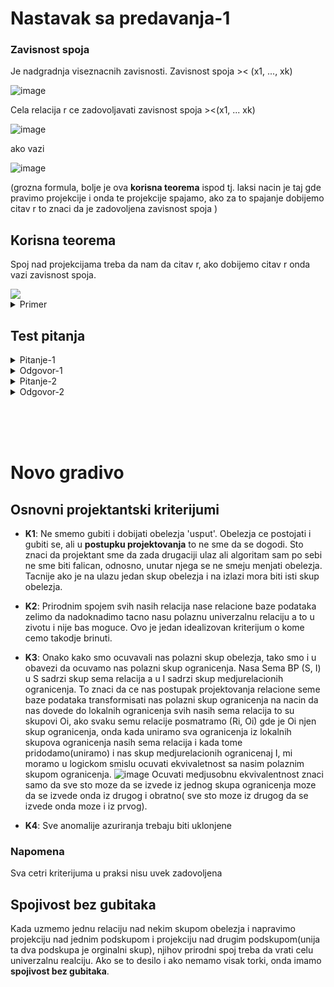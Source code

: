 <!-- Summary snippet

<details>
 <summary> Name of Summary </summary> 
  
Some snippet of text
 
</details>


-->


# Nastavak sa predavanja-1

### Zavisnost spoja

Je nadgradnja viseznacnih zavisnosti. Zavisnost spoja >< (x1, ..., xk)

![image](https://user-images.githubusercontent.com/45834270/97726083-2c606780-1acf-11eb-93bc-9740fee797e2.png)

Cela relacija r ce zadovoljavati zavisnost spoja ><(x1, ... xk)

![image](https://user-images.githubusercontent.com/45834270/97726142-384c2980-1acf-11eb-8b53-32e2fb9b7d9e.png)

ako vazi

![image](https://user-images.githubusercontent.com/45834270/97725849-ee634380-1ace-11eb-8fa8-642a3231cfdc.png)


(grozna formula, bolje je ova **korisna teorema** ispod tj. laksi nacin je taj gde pravimo projekcije i onda te projekcije spajamo, ako za to spajanje dobijemo citav r to znaci da je zadovoljena zavisnost spoja )



## Korisna teorema

Spoj nad projekcijama treba da nam da citav r, ako dobijemo citav r onda vazi zavisnost spoja.
 
 <img src="https://user-images.githubusercontent.com/45834270/97726929-0f786400-1ad0-11eb-920a-9b073ba20415.png">
 
 
 <details>
 
 <summary> Primer </summary>
 
 #### Proveriti da li vazi zavisnost spoja (AB, BC, CD)
 
 Napravili smo projekcije za AB, BC, CD potom ih sve spojili (svejedno je kojim redom, zbog komutativnosti prirodnog spoja), posto smo od tih projekcija dobili r. Zakljucujemo da vazi zavisnosti spoja za (AB, BC, CD).
 
 ![image](https://user-images.githubusercontent.com/45834270/97747301-0ac1a900-1aec-11eb-8b43-31d398967f0b.png)

 
 </details>

## Test pitanja

<details>
 <summary> Pitanje-1 </summary>
 </br>
 
 Kako proveriti da li neka relacija zadovoljava zavisnost spoja x1,x2,x3.
 
 </details>
 
 <details>
 <summary> Odgovor-1 </summary>
 </br>
 
 Tako sto cemo proveriti da li spojevi projekcija daju r. Pogledati korisnu teoremu iznad. Znaci :
  - napravimo projekcije nase polazne relacije na svaku komponentu zavisnosti spoja
  - onda ih spojimo
  - ako dobijemo polaznu relaciju r onda je zavisnost spoja zadovoljena.
 
 </details>

<details>
 <summary> Pitanje-2 </summary>
 </br>
 
 Kako dopuniti nasu relaciju ako ona ne zadovoljava zavisnost spoja da bi je zadovoljavala ?
 
 </details>
 
 <details>
 <summary> Odgovor-2 </summary>
 </br>

Isto kao u odgovoru 1:
 - napraviti projekcije za svaku komponentu spoja
 - spojiti te projekcije 
 - dodati one torke koje fale. 
 
 </details>
 
</br></br></br>



# Novo gradivo

## Osnovni projektantski kriterijumi

 - **K1**: Ne smemo gubiti i dobijati obelezja 'usput'. Obelezja ce postojati i gubiti se, ali u **postupku projektovanja** to ne sme da se dogodi. Sto znaci da projektant sme da zada drugaciji ulaz ali algoritam sam po sebi ne sme biti falican, odnosno, unutar njega se ne smeju menjati obelezja. Tacnije ako je na ulazu jedan skup obelezja i na izlazi mora biti isti skup obelezja.
 
 - **K2**: Prirodnim spojem svih nasih relacija nase relacione baze podataka zelimo da nadoknadimo tacno nasu polaznu univerzalnu relaciju a to u zivotu i nije bas moguce. Ovo je jedan idealizovan kriterijum o kome cemo takodje brinuti.
 
 - **K3**: Onako kako smo ocuvavali nas polazni skup obelezja, tako smo i u obavezi da ocuvamo nas polazni skup ogranicenja. Nasa Sema BP (S, I) u S sadrzi skup sema relacija a u I sadrzi skup medjurelacionih ogranicenja. To znaci da ce nas postupak projektovanja relacione seme baze podataka transformisati nas polazni skup ogranicenja na nacin da nas dovede do lokalnih ogranicenja svih nasih sema relacija to su skupovi Oi, ako svaku semu relacije posmatramo (Ri, Oi) gde je Oi njen skup ogranicenja, onda kada uniramo sva ogranicenja iz lokalnih skupova ogranicenja nasih sema relacija i kada tome pridodamo(uniramo) i nas skup medjurelacionih ogranicenaj I, mi moramo u logickom smislu ocuvati ekvivaletnost sa nasim polaznim skupom ogranicenja.
 ![image](https://user-images.githubusercontent.com/45834270/97714732-d2a57080-1ac1-11eb-83d6-2f2bce5d426d.png) 
 Ocuvati medjusobnu ekvivalentnost znaci samo da sve sto moze da se izvede iz jednog skupa ogranicenja moze da se izvede onda iz drugog i obratno( sve sto moze iz drugog da se izvede onda moze i iz prvog).

- **K4**: Sve anomalije azuriranja trebaju biti uklonjene

### Napomena

Sva cetri kriterijuma u praksi nisu uvek zadovoljena

## Spojivost bez gubitaka

Kada uzmemo jednu relaciju nad nekim skupom obelezja i napravimo projekciju nad jednim podskupom i projekciju nad drugim podskupom(unija ta dva podskupa je orginalni skup), njihov prirodni spoj treba da vrati celu univerzalnu realciju. Ako se to desilo i ako nemamo visak torki, onda imamo **spojivost bez gubitaka**.


